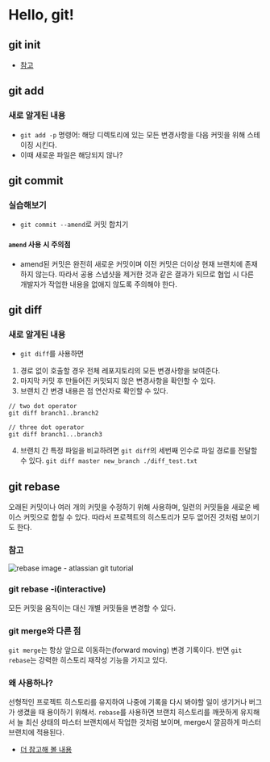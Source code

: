 # Hello, git!

## git init
* [참고](https://www.atlassian.com/git/tutorials/setting-up-a-repository/git-init)

## git add
### 새로 알게된 내용
* `git add -p` 명령어: 해당 디렉토리에 있는 모든 변경사항을 다음 커밋을 위해 스테이징 시킨다.
* 이때 새로운 파일은 해당되지 않나?

## git commit
### 실습해보기
* `git commit --amend`로 커밋 합치기
#### `amend` 사용 시 주의점
* amend된 커밋은 완전히 새로운 커밋이며 이전 커밋은 더이상 현재 브랜치에 존재하지 않는다. 따라서 공용 스냅샷을 제거한 것과 같은 결과가 되므로 협업 시 다른 개발자가 작업한 내용을 없애지 않도록 주의해야 한다.

## git diff
### 새로 알게된 내용
* `git diff`를 사용하면
1. 경로 없이 호출할 경우 전체 레포지토리의 모든 변경사항을 보여준다.
2. 마지막 커밋 후 만들어진 커밋되지 않은 변경사항을 확인할 수 있다.
3. 브랜치 간 변경 내용은 점 연산자로 확인할 수 있다.
```
// two dot operator
git diff branch1..branch2

// three dot operator
git diff branch1...branch3
```
4. 브랜치 간 특정 파일을 비교하려면 `git diff`의 세번째 인수로 파일 경로를 전달할 수 있다.
`git diff master new_branch ./diff_test.txt`

## git rebase
오래된 커밋이나 여러 개의 커밋을 수정하기 위해 사용하며, 일련의 커밋들을 새로운 베이스 커밋으로 합칠 수 있다.
따라서 프로젝트의 히스토리가 모두 없어진 것처럼 보이기도 한다.

### 참고
![rebase image - atlassian git tutorial](https://www.atlassian.com/dam/jcr:e4a40899-636b-4988-9774-eaa8a440575b/02.svg)

### git rebase -i(interactive)
모든 커밋을 움직이는 대신 개별 커밋들을 변경할 수 있다.

### git merge와 다른 점
`git merge`는 항상 앞으로 이동하는(forward moving) 변경 기록이다. 반면 `git rebase`는 강력한 히스토리 재작성 기능을 가지고 있다.

### 왜 사용하나?
선형적인 프로젝트 히스토리를 유지하여 나중에 기록을 다시 봐야할 일이 생기거나 버그가 생겼을 때 용이하기 위해서.
`rebase`를 사용하면 브랜치 히스토리를 깨끗하게 유지해서 늘 최신 상태의 마스터 브랜치에서 작업한 것처럼 보이며, merge시 깔끔하게 마스터 브랜치에 적용된다. 

* [더 참고해 볼 내용](https://www.atlassian.com/git/tutorials/merging-vs-rebasing)
